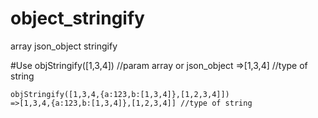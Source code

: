 # object_stringify
array json_object stringify

#Use
    objStringify([1,3,4]) //param array or json_object
    =>[1,3,4] //type of string
  
    objStringify([1,3,4,{a:123,b:[1,3,4]},[1,2,3,4]])
    =>[1,3,4,{a:123,b:[1,3,4]},[1,2,3,4]] //type of string

